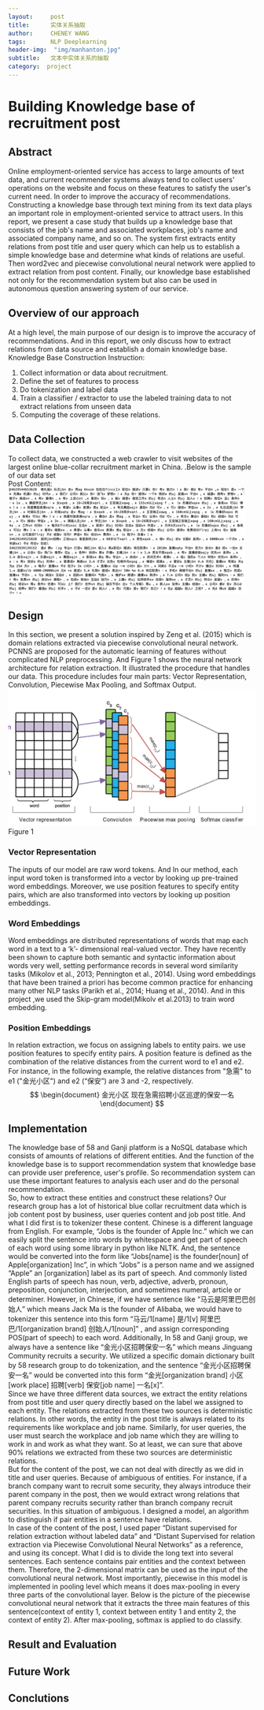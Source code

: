 ```yaml
---
layout:     post
title:      实体关系抽取
author:     CHENEY WANG
tags: 		NLP Deeplearning
header-img:  "img/manhanton.jpg"
subtitle:  	文本中实体关系的抽取
category:  project
---
```

<!-- Start Writing Below in Markdown -->

# Building Knowledge base of recruitment post 
## Abstract
Online employment-oriented service has access to large amounts of text data, and current recommender systems always tend to collect users' operations on the website and focus on these features to satisfy the user's current need. In order to improve the accuracy of recommendations. Constructing a knowledge base through text mining from its text data plays an important role in employment-oriented service to attract users. In this report, we present a case study that builds up a knowledge base that consists of the job's name and associated workplaces, job's name and associated company name, and so on. The system first extracts entity relations from post title and user query which can help us to establish a simple knowledge base and determine what kinds of relations are useful. Then word2vec and piecewise convolutional neural network were applied to extract relation from post content. Finally, our knowledge base established not only for the recommendation system but also can be used in autonomous question answering system of our service.

## Overview of our approach
At a high level, the main purpose of our design is to improve the accuracy of recommendations. And in this report, we only discuss how to extract relations from data source and establish a domain knowledge base.
Knowledge Base Construction Instruction:
1. Collect information or data about recruitment.
2. Define the set of features to process
3. Do tokenization and label data
4. Train a classifier / extractor to use the labeled training data to not extract relations from unseen data
5. Computing the coverage of these relations.

## Data Collection
To collect data, we constructed a web crawler to visit websites of the largest online blue-collar recruitment market in China. .Below is the sample of our data set <br >
Post Content:
![](/img/Post_image/2018-11-25-20-05-38.png)

## Design
In this section, we present a solution inspired by Zeng et al. (2015) which is domain relations extracted via piecewise convolutional neural network. PCNNS are proposed for the automatic learning of features without complicated NLP preprocessing. And Figure 1 shows the neural network architecture for relation extraction. It illustrated the procedure that handles our data. This procedure includes four main parts: Vector Representation, Convolution, Piecewise Max Pooling, and Softmax Output. 
![](/img/Post_image/1543209436718.jpg)
Figure 1
### Vector Representation
The inputs of our model are raw word tokens. And In our method, each input word token is transformed into a vector by looking up pre-trained word embeddings. Moreover, we use position features to specify entity pairs, which are also transformed into vectors by looking up position embeddings.
### Word Embeddings 
Word embeddings are distributed representations of words that map each word in a text to a ‘k’- dimensional real-valued vector. They have recently been shown to capture both semantic and syntactic information about words very well, setting performance records in several word similarity tasks (Mikolov et al., 2013; Pennington et al., 2014). Using word embeddings that have been trained a priori has become common practice for enhancing many other NLP tasks (Parikh et al., 2014; Huang et al., 2014). And in this project ,we used the Skip-gram model(Mikolv et al.2013) to train word embedding.  
### Position Embeddings
In relation extraction, we focus on assigning labels to entity pairs.  we use position features to specify entity pairs. A position feature is defined as the combination of the relative distances from the current word to e1 and e2. For instance, in the following example, the relative distances from "急需" to e1 ("金光小区") and e2 (“保安”) are 3 and -2, respectively. 
$$
\begin{document}
金光小区  现在急需招聘小区巡逻的保安一名
\end{document}
$$
##  Implementation
The knowledge base of 58 and Ganji platform is a NoSQL database which consists of amounts of relations of different entities. And the function of the knowledge base is to support recommendation system that knowledge base can provide user preference, user's profile. So recommendation system can use these important features to analysis each user and do the personal recommendation.<br >    So, how to extract these entities and construct these relations? Our research group has a lot of historical blue collar recruitment data which is job content post by business, user queries content and job post title. And what I did first is to tokenizer these content. Chinese is a different language from English. For example, “Jobs is the founder of Apple Inc.” which we can easily split the sentence into words by whitespace and get part of speech of each word using some library in python like NLTK. And, the sentence would be converted into the form like “Jobs[name] is the founder[noun] of Apple[organization] Inc”, in which “Jobs” is a person name and we assigned “Apple” an [organization] label as its part of speech. And commonly listed English parts of speech has noun, verb, adjective, adverb, pronoun, preposition, conjunction, interjection, and sometimes numeral, article or determiner. However, in Chinese, if we have sentence like “马云是阿里巴巴创始人” which means Jack Ma is the founder of Alibaba, we would have to tokenizer this sentence into this form “马云/1[name] 是/1[v] 阿里巴巴/1[organization brand] 创始人/1[noun]” , and assign corresponding POS(part of speech) to each word. Additionally, In 58 and Ganji group, we always have a sentence like “金光小区招聘保安一名” which means Jinguang Community recruits a security. We utilized a specific domain dictionary built by 58 research group to do tokenization, and the sentence “金光小区招聘保安一名”  would be converted into this form “金光[organization brand] 小区[work place] 招聘[verb] 保安[job name] 一名[x]”.<br >
   Since we have three different data sources, we extract the entity relations from post title and user query directly based on the label we assigned to each entity. The relations extracted from these two sources is deterministic relations. In other words, the entity in the post title is always related to its requirements like workplace and job name. Similarly, for user queries, the user must search the workplace and job name which they are willing to work in and work as what they want. So at least, we can sure that above 90% relations we extracted from these two sources are deterministic relations.
<br >
    But for the content of the post, we can not deal with directly as we did in title and user queries. Because of ambiguous of entities. For instance, if a branch company want to recruit some security, they always introduce their parent company in the post, then we would extract wrong relations that parent company recruits security rather than branch company recruit securities. In this situation of ambiguous. I designed a model, an algorithm to distinguish if pair entities in a sentence have relations.
<br >
   In case of the content of the post, I used paper “Distant supervised for relation extraction without labeled data” and “Distant Supervised for relation extraction via Piecewise Convolutional Neural Networks” as a reference, and using its concept. What I did is to divide the long text into several sentences. Each sentence contains pair entities and the context between them. Therefore, the 2-dimensional matrix can be used as the input of the convolutional neural network. Most importantly, piecewise in this model is implemented in pooling level which means it does max-pooling in every three parts of the convolutional layer. Below is the picture of the piecewise convolutional neural network that it extracts the three main features of this sentence(context of entity 1, context between entity 1 and entity 2, the context of entity 2). After max-pooling, softmax is applied to do classify.

## Result and Evaluation 
## Future Work
## Conclutions





